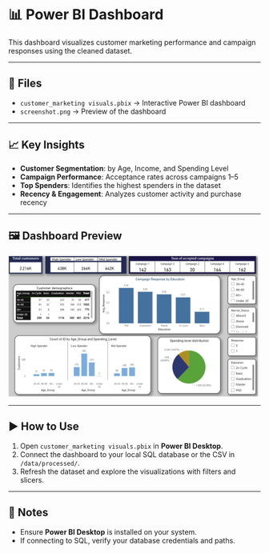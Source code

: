 # 📊 Power BI Dashboard

This dashboard visualizes customer marketing performance and campaign responses using the cleaned dataset.

---

## 📂 Files
- `customer_marketing visuals.pbix` → Interactive Power BI dashboard  
- `screenshot.png` → Preview of the dashboard

---

## 📈 Key Insights
- **Customer Segmentation**: by Age, Income, and Spending Level  
- **Campaign Performance**: Acceptance rates across campaigns 1–5  
- **Top Spenders**: Identifies the highest spenders in the dataset  
- **Recency & Engagement**: Analyzes customer activity and purchase recency  

---

## 🖼️ Dashboard Preview
![Power BI Dashboard](screenshot.png)

---

## ▶️ How to Use
1. Open `customer_marketing visuals.pbix` in **Power BI Desktop**.  
2. Connect the dashboard to your local SQL database or the CSV in `/data/processed/`.  
3. Refresh the dataset and explore the visualizations with filters and slicers.  

---

## 📌 Notes
- Ensure **Power BI Desktop** is installed on your system.  
- If connecting to SQL, verify your database credentials and paths.  
